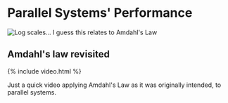 # Parallel Systems' Performance

![Log scales... I guess this relates to Amdahl's Law](https://imgs.xkcd.com/comics/log_scale.png)

## Amdahl's law revisited

{% include video.html %}

Just a quick video applying Amdahl's Law as it was originally intended, to parallel systems.

